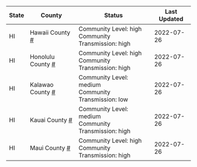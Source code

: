 State | County | Status | Last Updated
--- | --- | --- | --- 
HI | Hawaii County <a href="#hawaii_county">#</a> | <a name="hawaii_county"></a>Community Level: high<br/>Community Transmission: high | 2022-07-26
HI | Honolulu County <a href="#honolulu_county">#</a> | <a name="honolulu_county"></a>Community Level: high<br/>Community Transmission: high | 2022-07-26
HI | Kalawao County <a href="#kalawao_county">#</a> | <a name="kalawao_county"></a>Community Level: medium<br/>Community Transmission: low | 2022-07-26
HI | Kauai County <a href="#kauai_county">#</a> | <a name="kauai_county"></a>Community Level: medium<br/>Community Transmission: high | 2022-07-26
HI | Maui County <a href="#maui_county">#</a> | <a name="maui_county"></a>Community Level: high<br/>Community Transmission: high | 2022-07-26
